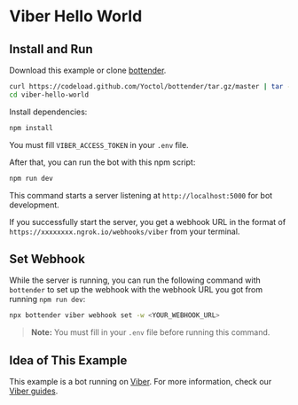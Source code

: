 # Viber Hello World

## Install and Run

Download this example or clone [bottender](https://github.com/Yoctol/bottender).

```sh
curl https://codeload.github.com/Yoctol/bottender/tar.gz/master | tar -xz --strip=2 bottender-master/examples/viber-hello-world
cd viber-hello-world
```

Install dependencies:

```sh
npm install
```

You must fill `VIBER_ACCESS_TOKEN` in your `.env` file.

After that, you can run the bot with this npm script:

```sh
npm run dev
```

This command starts a server listening at `http://localhost:5000` for bot development.

If you successfully start the server, you get a webhook URL in the format of `https://xxxxxxxx.ngrok.io/webhooks/viber` from your terminal.

## Set Webhook

While the server is running, you can run the following command with `bottender` to set up the webhook with the webhook URL you got from running `npm run dev`:

```sh
npx bottender viber webhook set -w <YOUR_WEBHOOK_URL>
```

> **Note:** You must fill in your `.env` file before running this command.

## Idea of This Example

This example is a bot running on [Viber](https://www.viber.com/).
For more information, check our [Viber guides](https://bottender.js.org/docs/channel-viber-setup).
